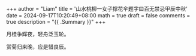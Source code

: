 +++
author = "Liam"
title = '山水桃柳一女子撑花伞题字曰百无禁忌甲辰中秋'
date = 2024-09-17T10:20:49+08:00
math = true 
draft = false
comments = true
description = "{{ .Summary }}"
+++

月桂争辉夜，轻舟泛玉轮。

 赏菊归来晚，应是惜良辰。
